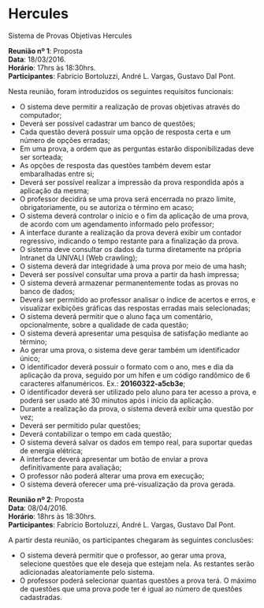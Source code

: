 # Hercules
Sistema de Provas Objetivas Hercules

**Reunião nº 1**: Proposta <br>
**Data**: 18/03/2016. <br>
**Horário**: 17hrs às 18:30hrs. <br>
**Participantes**: Fabrício Bortoluzzi, André L. Vargas, Gustavo Dal Pont.

Nesta reunião, foram introduzidos os seguintes requisitos funcionais:

* O sistema deve permitir a realização de provas objetivas através do computador;
* Deverá ser possível cadastrar um banco de questões;
* Cada questão deverá possuir uma opção de resposta certa e um número de opções erradas;
* Em uma prova, a ordem que as perguntas estarão disponibilizadas deve ser sorteada;
* As opções de resposta das questões também devem estar embaralhadas entre si;
* Deverá ser possível realizar a impressão da prova respondida após a aplicação da mesma;
* O professor decidirá se uma prova será encerrada no prazo limite, obrigatoriamente, ou se autoriza o término em acaso;
* O sistema deverá controlar o início e o fim da aplicação de uma prova, de acordo com um agendamento informado pelo professor;
* A interface durante a realização da prova deverá exibir um contador regressivo, indicando o tempo restante para a finalização da prova.
* O sistema deve consultar os dados da turma diretamente na própria Intranet da UNIVALI (Web crawling);
* O sistema deverá dar integridade à uma prova por meio de uma hash;
* Deverá ser possível consultar uma prova a partir da hash impressa;
* O sistema deverá armazenar permanentemente todas as provas no banco de dados;
* Deverá ser permitido ao professor analisar o índice de acertos e erros, e visualizar exibições gráficas das respostas erradas mais selecionadas;
* O sistema deverá permitir que o aluno faça um comentário, opcionalmente, sobre a qualidade de cada questão;
* O sistema deverá apresentar uma pesquisa de satisfação mediante ao término;
* Ao gerar uma prova, o sistema deve gerar também um identificador único;
* O identificador deverá possuir o formato com o ano, mes e dia da aplicação da prova, seguido por um hífen e um código randômico de 6 caracteres alfanuméricos. Ex.: __20160322-a5cb3e__;
* O identificador deverá ser utilizado pelo aluno para ter acesso a prova, e poderá ser usado até 30 minutos após i início da aplicação.
* Durante a realização da prova, o sistema deverá exibir uma questão por vez;
* Deverá ser permitido pular questões;
* Deverá contabilizar o tempo em cada questão;
* O sistema deverá salvar os dados em tempo real, para suportar quedas de energia elétrica;
* A interface deverá apresentar um botão de enviar a prova definitivamente para avaliação;
* O professor não poderá alterar uma prova em execução;
* O sistema deverá oferecer uma pré-visualização da prova gerada.

**Reunião nº 2**: Proposta <br>
**Data**: 08/04/2016. <br>
**Horário**: 18hrs às 18:30hrs. <br>
**Participantes**: Fabrício Bortoluzzi, André L. Vargas, Gustavo Dal Pont.

A partir desta reunião, os participantes chegaram às seguintes conclusões:

* O sistema deverá permitir que o professor, ao gerar uma prova, selecione questões que ele deseja que estejam nela. As restantes serão adicionadas aleatoriamente pelo sistema.
* O professor poderá selecionar quantas questões a prova terá. O máximo de questões que uma prova pode ter é igual ao número de questões cadastradas.
